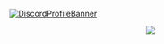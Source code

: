 [![DiscordProfileBanner](https://discord.c99.nl/widget/theme-1/699407455926485064.png)](https://discord.com)

<p align="center">
 <img src="https://spotify-github-profile.vercel.app/api/view?uid=sbnh29wynv64zny3f7a6t7feo&cover_image=true&theme=novatorem&bar_color=000000&bar_color_cover=false"/>
</p>
